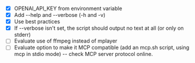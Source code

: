 - [x] OPENAI_API_KEY from environment variable
- [x] Add --help and --verbose (-h and -v)
- [x] Use best practices
- [x] If --verbose isn't set, the script should output no text at all (or only on stderr)
- [ ] Evaluate use of ffmpeg instead of mplayer
- [ ] Evaluate option to make it MCP compatible (add an mcp.sh script, using mcp in stdio mode) -- check MCP server protocol online.